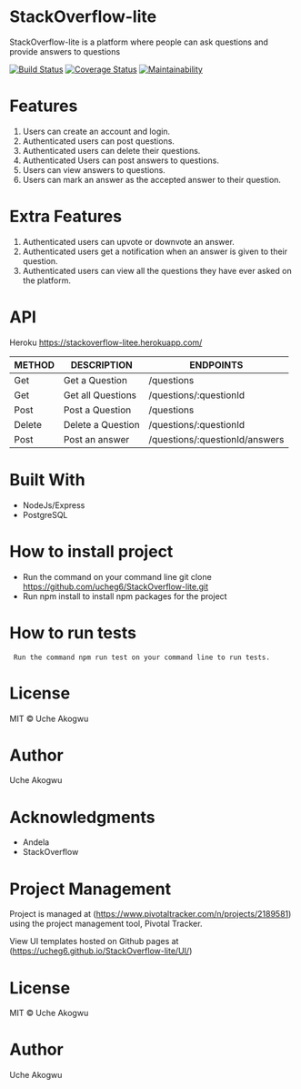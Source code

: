 # StackOverflow-lite
StackOverflow-lite is a platform where people can ask questions and provide answers to questions


[![Build Status](https://travis-ci.org/ucheg6/StackOverflow-lite.svg?branch=develop)](https://travis-ci.org/ucheg6/StackOverflow-lite)
[![Coverage Status](https://coveralls.io/repos/github/ucheg6/StackOverflow-lite/badge.svg?branch=feature-server)](https://coveralls.io/github/ucheg6/StackOverflow-lite?branch=feature-server)
[![Maintainability](https://api.codeclimate.com/v1/badges/d151392d36b3bc923567/maintainability)](https://codeclimate.com/github/ucheg6/StackOverflow-lite/maintainability)



# Features

   1. Users can create an account and login.
   2. Authenticated users can post questions.
   3. Authenticated users can delete their questions.
   4. Authenticated Users can post answers to questions.
   5. Users can view answers to questions.
   6. Users can mark an answer as the accepted answer to their question.

# Extra Features

   1. Authenticated users can upvote or downvote an answer.
   2. Authenticated users get a notification when an answer is given to their question.
   3. Authenticated users can view all the questions they have ever asked on the platform.

# API 
   Heroku  https://stackoverflow-litee.herokuapp.com/

  | METHOD  | DESCRIPTION       | ENDPOINTS                     |
  | --------| -------------     | ----------------              |
  | Get     | Get a Question    | /questions                    |
  | Get     | Get all Questions | /questions/:questionId        |
  | Post    | Post a Question   | /questions                    |
  | Delete  | Delete a Question | /questions/:questionId        | 
  | Post    | Post an answer    | /questions/:questionId/answers| 

# Built With
   - NodeJs/Express
   - PostgreSQL
   
# How to install project
   - Run the command on your command line git clone https://github.com/ucheg6/StackOverflow-lite.git
   - Run npm install to install npm packages for the project

# How to run tests
     Run the command npm run test on your command line to run tests.

# License
  MIT © Uche Akogwu  

# Author
  Uche Akogwu

# Acknowledgments
   - Andela 
   - StackOverflow
  
# Project Management
  Project is managed at (https://www.pivotaltracker.com/n/projects/2189581) using the project management tool, Pivotal Tracker.

  View UI templates hosted on Github pages at (https://ucheg6.github.io/StackOverflow-lite/UI/) 

# License
  MIT © Uche Akogwu  
# Author
  Uche Akogwu
